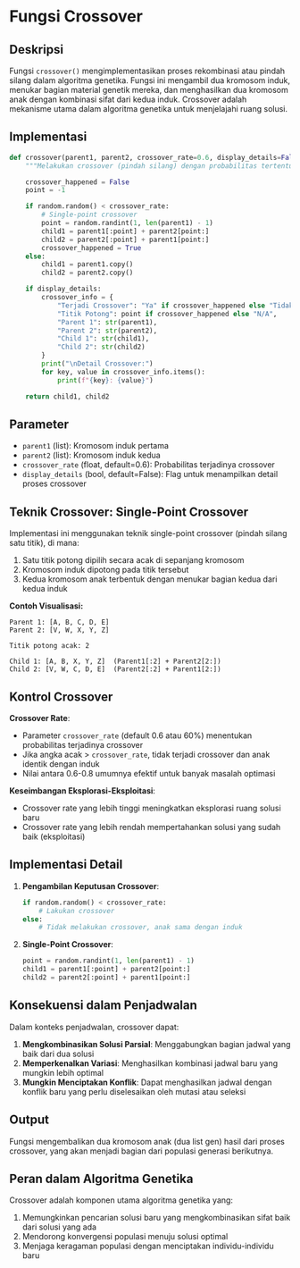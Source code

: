 # Fungsi Crossover

## Deskripsi

Fungsi `crossover()` mengimplementasikan proses rekombinasi atau pindah silang dalam algoritma genetika. Fungsi ini mengambil dua kromosom induk, menukar bagian material genetik mereka, dan menghasilkan dua kromosom anak dengan kombinasi sifat dari kedua induk. Crossover adalah mekanisme utama dalam algoritma genetika untuk menjelajahi ruang solusi.

## Implementasi

```python
def crossover(parent1, parent2, crossover_rate=0.6, display_details=False):
    """Melakukan crossover (pindah silang) dengan probabilitas tertentu."""

    crossover_happened = False
    point = -1

    if random.random() < crossover_rate:
        # Single-point crossover
        point = random.randint(1, len(parent1) - 1)
        child1 = parent1[:point] + parent2[point:]
        child2 = parent2[:point] + parent1[point:]
        crossover_happened = True
    else:
        child1 = parent1.copy()
        child2 = parent2.copy()

    if display_details:
        crossover_info = {
            "Terjadi Crossover": "Ya" if crossover_happened else "Tidak",
            "Titik Potong": point if crossover_happened else "N/A",
            "Parent 1": str(parent1),
            "Parent 2": str(parent2),
            "Child 1": str(child1),
            "Child 2": str(child2)
        }
        print("\nDetail Crossover:")
        for key, value in crossover_info.items():
            print(f"{key}: {value}")

    return child1, child2
```

## Parameter

- `parent1` (list): Kromosom induk pertama
- `parent2` (list): Kromosom induk kedua
- `crossover_rate` (float, default=0.6): Probabilitas terjadinya crossover
- `display_details` (bool, default=False): Flag untuk menampilkan detail proses crossover

## Teknik Crossover: Single-Point Crossover

Implementasi ini menggunakan teknik single-point crossover (pindah silang satu titik), di mana:

1. Satu titik potong dipilih secara acak di sepanjang kromosom
2. Kromosom induk dipotong pada titik tersebut
3. Kedua kromosom anak terbentuk dengan menukar bagian kedua dari kedua induk

**Contoh Visualisasi:**

```
Parent 1: [A, B, C, D, E] 
Parent 2: [V, W, X, Y, Z]

Titik potong acak: 2

Child 1: [A, B, X, Y, Z]  (Parent1[:2] + Parent2[2:])
Child 2: [V, W, C, D, E]  (Parent2[:2] + Parent1[2:])
```

## Kontrol Crossover

**Crossover Rate**:

- Parameter `crossover_rate` (default 0.6 atau 60%) menentukan probabilitas terjadinya crossover
- Jika angka acak > `crossover_rate`, tidak terjadi crossover dan anak identik dengan induk
- Nilai antara 0.6-0.8 umumnya efektif untuk banyak masalah optimasi

**Keseimbangan Eksplorasi-Eksploitasi**:

- Crossover rate yang lebih tinggi meningkatkan eksplorasi ruang solusi baru
- Crossover rate yang lebih rendah mempertahankan solusi yang sudah baik (eksploitasi)

## Implementasi Detail

1. **Pengambilan Keputusan Crossover**:

   ```python
   if random.random() < crossover_rate:
       # Lakukan crossover
   else:
       # Tidak melakukan crossover, anak sama dengan induk
   ```

2. **Single-Point Crossover**:

   ```python
   point = random.randint(1, len(parent1) - 1)
   child1 = parent1[:point] + parent2[point:]
   child2 = parent2[:point] + parent1[point:]
   ```

## Konsekuensi dalam Penjadwalan

Dalam konteks penjadwalan, crossover dapat:

1. **Mengkombinasikan Solusi Parsial**: Menggabungkan bagian jadwal yang baik dari dua solusi
2. **Memperkenalkan Variasi**: Menghasilkan kombinasi jadwal baru yang mungkin lebih optimal
3. **Mungkin Menciptakan Konflik**: Dapat menghasilkan jadwal dengan konflik baru yang perlu diselesaikan oleh mutasi atau seleksi

## Output

Fungsi mengembalikan dua kromosom anak (dua list gen) hasil dari proses crossover, yang akan menjadi bagian dari populasi generasi berikutnya.

## Peran dalam Algoritma Genetika

Crossover adalah komponen utama algoritma genetika yang:

1. Memungkinkan pencarian solusi baru yang mengkombinasikan sifat baik dari solusi yang ada
2. Mendorong konvergensi populasi menuju solusi optimal
3. Menjaga keragaman populasi dengan menciptakan individu-individu baru
